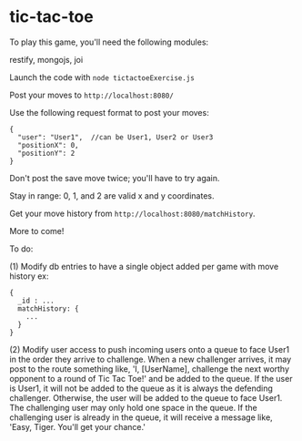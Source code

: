# tic-tac-toe

To play this game, you'll need the following modules:

restify, mongojs, joi

Launch the code with ```node tictactoeExercise.js```

Post your moves to ```http://localhost:8080/```

Use the following request format to post your moves:
```
{
  "user": "User1",  //can be User1, User2 or User3
  "positionX": 0,
  "positionY": 2
}
```
Don't post the save move twice; you'll have to try again.

Stay in range: 0, 1, and 2 are valid x and y coordinates.

Get your move history from ```http://localhost:8080/matchHistory```.

More to come!

To do: 

(1) Modify db entries to have a single object added per game with move history
ex:
```
{
  _id : ...
  matchHistory: {
    ...
  }
}
```

(2) Modify user access to push incoming users onto a queue to face User1 in the order they arrive to challenge. When a new challenger arrives, it may post to the route something like, 'I, [UserName], challenge the next worthy opponent to a round of Tic Tac Toe!' and be added to the queue. If the user is User1, it will not be added to the queue as it is always the defending challenger. Otherwise, the user will be added to the queue to face User1. The challenging user may only hold one space in the queue. If the challenging user is already in the queue, it will receive a message like, 'Easy, Tiger. You'll get your chance.' 

